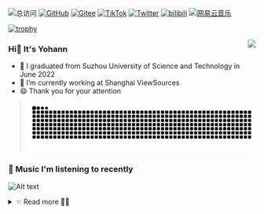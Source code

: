 ![总访问](https://komarev.com/ghpvc/?username=Yohann0617&color=green&style=flat-square&label=views)
[![GitHub](https://img.shields.io/badge/dynamic/json?logo=github&label=GitHub&labelColor=495867&color=green&query=%24.data.totalSubs&url=https%3A%2F%2Fapi.spencerwoo.com%2Fsubstats%2F%3Fsource%3Dgithub%26queryKey%3DYohann0617&style=flat-square)](https://github.com/Yohann0617)
[![Gitee](https://img.shields.io/badge/dynamic/json?logo=Gitee&logoColor=red&label=Gitee&labelColor=e59082&color=green&query=%24.data.totalSubs&url=https%3A%2F%2Fapi.spencerwoo.com%2Fsubstats%2F%3Fsource%3Dfeedly%257Cinoreader%257CfeedsPub%26queryKey%3Dhttps://haysc.tech/feed.xml&style=flat-square)](https://gitee.com/fan-yuhui)
[![TikTok](https://img.shields.io/badge/dynamic/json?logo=TikTok&logoColor=black&label=TikTok&labelColor=f5efef&color=green&query=%24.data.totalSubs&url=https%3A%2F%2Fapi.spencerwoo.com%2Fsubstats%2F%3Fsource%3Dgithub%26queryKey%3Dhayschan&style=flat-square)](https://www.tiktok.com/@yohann.fan?is_from_webapp=1&sender_device=pc)
[![Twitter](https://img.shields.io/badge/dynamic/json?logo=Twitter&logoColor=blue&label=Twitter&labelColor=62CCF0&color=green&query=%24.data.totalSubs&url=https%3A%2F%2Fapi.spencerwoo.com%2Fsubstats%2F%3Fsource%3Dtwitter%26queryKey%3Dfanyuhui617&style=flat-square)](https://twitter.com/fanyuhui617)
[![bilibili](https://img.shields.io/badge/dynamic/json?logo=bilibili&logoColor=FA0B9A&label=bilibili&labelColor=F07FC3&color=green&query=%24.data.totalSubs&url=https%3A%2F%2Fapi.spencerwoo.com%2Fsubstats%2F%3Fsource%3Dbilibili%26queryKey%3D307091821&style=flat-square)](https://space.bilibili.com/307091821)
[![网易云音乐](https://img.shields.io/badge/dynamic/json?logo=网易云音乐&logoColor=red&label=网易云音乐&labelColor=red&color=green&query=%24.data.totalSubs&url=https%3A%2F%2Fapi.spencerwoo.com%2Fsubstats%2F%3Fsource%3DneteaseMusic%26queryKey%3D504017687&style=flat-square)](https://music.163.com/#/user/home?id=504017687)

[![trophy](https://github-profile-trophy.vercel.app/?username=Yohann0617&column=-1)](https://github.com/Yohann0617/github-profile-trophy)

<img align="right" src="https://github-readme-stats.vercel.app/api?username=Yohann0617&show_icons=true&icon_color=blue&text_color=718096&bg_color=ffffff&hide_title=true" />

### Hi👋 It's Yohann
- 📖 I graduated from Suzhou University of Science and Technology in June 2022
- 🔭 I’m currently working at Shanghai ViewSources
- 😄 Thank you for your attention

> ![Yohann's github activity graph](https://raw.githubusercontent.com/Yohann0617/Yohann0617/output/github-contribution-grid-snake.svg)

### 🎵 Music I'm listening to recently

![Alt text](https://spotify-recently-played-readme.vercel.app/api?user=31nwdje3btitlnljdf3en2wrcl2u&width=1000&count=5)



<details>
    <summary> ☜ Read more 👨‍💻</summary>
<br>

|   Total Visitors:   |   ![Visitor Count](https://profile-counter.glitch.me/Yohann0617/count.svg)   | 
| ---- | ---- |
|  ✈️ self-created VPN subscription address (base64) | [subscription address](https://chrome-go.19990617.xyz) |
|  📑 how to use VPS to build VPN  |  [build VPN with VPS](https://github.com/Yohann0617/config/tree/main/cloudflare/vps) |
|  📌 build cloudflare worker  |  [cloudflare worker](https://github.com/Yohann0617/config/tree/main/cloudflare/worker)  |
|  ☁️ use telegram api to build unlimited capacity network disk  | [tgNetDisc](https://github.com/Yohann0617/tgNetDisc)  |
|  ✈️ scan proxy ip in multiple ways  |  [scan-proxyip](https://github.com/Yohann0617/scan-proxyip)  |

<br>

[![个人贡献](https://github-profile-summary-cards.vercel.app/api/cards/profile-details?username=Yohann0617&theme=github)](https://github-profile-summary-cards.vercel.app/api/cards/profile-details?username=Yohann0617&theme=github)

</details>

